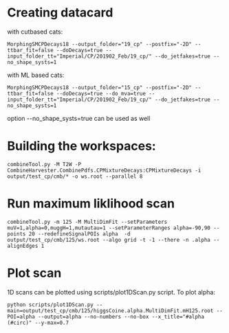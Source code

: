 # Creating datacard

with cutbased cats:

    MorphingSMCPDecays18 --output_folder="19_cp" --postfix="-2D" --ttbar_fit=false --doDecays=true --input_folder_tt="Imperial/CP/201902_Feb/19_cp/" --do_jetfakes=true --no_shape_systs=1

with ML based cats:

    MorphingSMCPDecays18 --output_folder="15_cp" --postfix="-2D" --ttbar_fit=false --doDecays=true --do_mva=true --input_folder_tt="Imperial/CP/201902_Feb/19_cp/" --do_jetfakes=true --no_shape_systs=1
option --no_shape_systs=true can be used as well

# Building the workspaces:

    combineTool.py -M T2W -P CombineHarvester.CombinePdfs.CPMixtureDecays:CPMixtureDecays -i output/test_cp/cmb/* -o ws.root --parallel 8

# Run maximum liklihood scan

    combineTool.py -m 125 -M MultiDimFit --setParameters muV=1,alpha=0,muggH=1,mutautau=1 --setParameterRanges alpha=-90,90 --points 20 --redefineSignalPOIs alpha  -d output/test_cp/cmb/125/ws.root --algo grid -t -1 --there -n .alpha --alignEdges 1

# Plot scan

1D scans can be plotted using scripts/plot1DScan.py script.
To plot alpha:

    python scripts/plot1DScan.py --main=output/test_cp/cmb/125/higgsCoine.alpha.MultiDimFit.mH125.root --POI=alpha --output=alpha --no-numbers --no-box --x_title="#alpha (#circ)" --y-max=0.7
